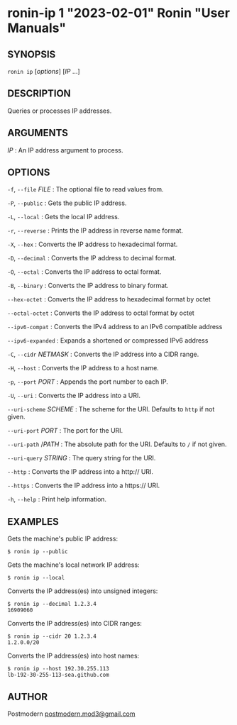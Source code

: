 # ronin-ip 1 "2023-02-01" Ronin "User Manuals"

## SYNOPSIS

`ronin ip` [*options*] [*IP* ...]

## DESCRIPTION

Queries or processes IP addresses.

## ARGUMENTS

*IP*
: An IP address argument to process.

## OPTIONS

`-f`, `--file` *FILE*
: The optional file to read values from.

`-P`, `--public`
: Gets the public IP address.

`-L`, `--local`
: Gets the local IP address.

`-r`, `--reverse`
: Prints the IP address in reverse name format.

`-X`, `--hex`
: Converts the IP address to hexadecimal format.

`-D`, `--decimal`
: Converts the IP address to decimal format.

`-O`, `--octal`
: Converts the IP address to octal format.

`-B`, `--binary`
: Converts the IP address to binary format.

`--hex-octet`
: Converts the IP address to hexadecimal format by octet

`--octal-octet`
: Converts the IP address to octal format by octet

`--ipv6-compat`
: Converts the IPv4 address to an IPv6 compatible address

`--ipv6-expanded`
: Expands a shortened or compressed IPv6 address

`-C`, `--cidr` *NETMASK*
: Converts the IP address into a CIDR range.

`-H`, `--host`
: Converts the IP address to a host name.

`-p`, `--port` *PORT*
: Appends the port number to each IP.

`-U`, `--uri`
: Converts the IP address into a URI.

`--uri-scheme` *SCHEME*
: The scheme for the URI. Defaults to `http` if not given.

`--uri-port` *PORT*
: The port for the URI.

`--uri-path` /*PATH*
: The absolute path for the URI. Defaults to `/` if not given.

`--uri-query` *STRING*
: The query string for the URI.

`--http`
: Converts the IP address into a http:// URI.

`--https`
: Converts the IP address into a https:// URI.

`-h`, `--help`
: Print help information.

## EXAMPLES

Gets the machine's public IP address:

    $ ronin ip --public

Gets the machine's local network IP address:

    $ ronin ip --local

Converts the IP address(es) into unsigned integers:

    $ ronin ip --decimal 1.2.3.4
    16909060

Converts the IP address(es) into CIDR ranges:

    $ ronin ip --cidr 20 1.2.3.4
    1.2.0.0/20

Converts the IP address(es) into host names:

    $ ronin ip --host 192.30.255.113
    lb-192-30-255-113-sea.github.com

## AUTHOR

Postmodern <postmodern.mod3@gmail.com>

